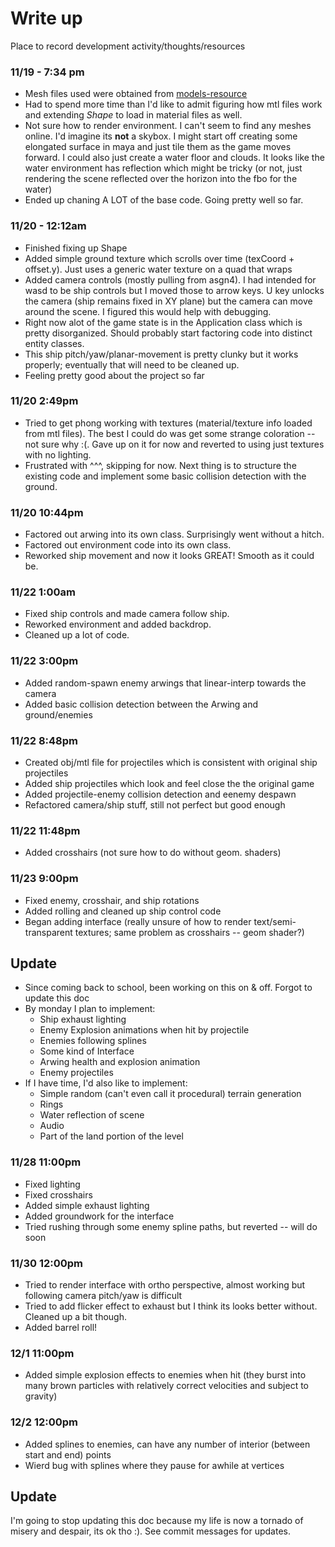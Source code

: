 # Write up
Place to record development activity/thoughts/resources

### 11/19 - 7:34 pm
* Mesh files used were obtained from [models-resource](https://www.models-resource.com/nintendo_64/starfox64/)
* Had to spend more time than I'd like to admit figuring how mtl files work and extending *Shape* to load in material files as well.
* Not sure how to render environment. I can't seem to find any meshes online. I'd imagine its **not** a skybox. I might start off creating some elongated surface in maya and just tile them as the game moves forward. I could also just create a water floor and clouds. It looks like the water environment has reflection which might be tricky (or not, just rendering the scene reflected over the horizon into the fbo for the water)
* Ended up chaning A LOT of the base code. Going pretty well so far.

### 11/20 - 12:12am
* Finished fixing up Shape
* Added simple ground texture which scrolls over time (texCoord + offset.y). Just uses a generic water texture on a quad that wraps
* Added camera controls (mostly pulling from asgn4). I had intended for wasd to be ship controls but I moved those to arrow keys. U key unlocks the camera (ship remains fixed in XY plane) but the camera can move around the scene. I figured this would help with debugging.
* Right now alot of the game state is in the Application class which is pretty disorganized. Should probably start factoring code into distinct entity classes.
* This ship pitch/yaw/planar-movement is pretty clunky but it works properly; eventually that will need to be cleaned up.
* Feeling pretty good about the project so far


### 11/20 2:49pm
* Tried to get phong working with textures (material/texture info loaded from mtl files). The best I could do was get some strange coloration -- not sure why :(. Gave up on it for now and reverted to using just textures with no lighting.
* Frustrated with ^^^, skipping for now. Next thing is to structure the existing code and implement some basic collision detection with the ground.

### 11/20 10:44pm
* Factored out arwing into its own class. Surprisingly went without a hitch.
* Factored out environment code into its own class.
* Reworked ship movement and now it looks GREAT! Smooth as it could be.


### 11/22 1:00am
* Fixed ship controls and made camera follow ship.
* Reworked environment and added backdrop.
* Cleaned up a lot of code.

### 11/22 3:00pm
* Added random-spawn enemy arwings that linear-interp towards the camera
* Added basic collision detection between the Arwing and ground/enemies

### 11/22 8:48pm
* Created obj/mtl file for projectiles which is consistent with original ship projectiles
* Added ship projectiles which look and feel close the the original game
* Added projectile-enemy collision detection and eenemy despawn
* Refactored camera/ship stuff, still not perfect but good enough

### 11/22 11:48pm
* Added crosshairs (not sure how to do without geom. shaders)

### 11/23 9:00pm
* Fixed enemy, crosshair, and ship rotations
* Added rolling and cleaned up ship control code
* Began adding interface (really unsure of how to render text/semi-transparent textures; same problem as crosshairs -- geom shader?)


## Update
* Since coming back to school, been working on this on & off. Forgot to update this doc
* By monday I plan to implement:
  * Ship exhaust lighting
  * Enemy Explosion animations when hit by projectile
  * Enemies following splines
  * Some kind of Interface
  * Arwing health and explosion animation
  * Enemy projectiles
* If I have time, I'd also like to implement:
  * Simple random (can't even call it procedural) terrain generation
  * Rings
  * Water reflection of scene
  * Audio
  * Part of the land portion of the level


### 11/28 11:00pm
* Fixed lighting
* Fixed crosshairs
* Added simple exhaust lighting
* Added groundwork for the interface
* Tried rushing through some enemy spline paths, but reverted -- will do soon


### 11/30 12:00pm
* Tried to render interface with ortho perspective, almost working but following camera pitch/yaw is difficult
* Tried to add flicker effect to exhaust but I think its looks better without. Cleaned up a bit though.
* Added barrel roll!

### 12/1 11:00pm
* Added simple explosion effects to enemies when hit (they burst into many brown particles with relatively correct velocities and subject to gravity)

### 12/2 12:00pm
* Added splines to enemies, can have any number of interior (between start and end) points
* Wierd bug with splines where they pause for awhile at vertices

## Update
I'm going to stop updating this doc because my life is now a tornado of misery and despair, its ok tho :). See commit messages for updates.
